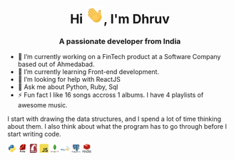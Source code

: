 <h1 align="center">Hi <img src="https://raw.githubusercontent.com/ABSphreak/ABSphreak/master/gifs/Hi.gif" width="40px" />, I'm Dhruv</h1>
<h3 align="center">A passionate developer from India</h3>

- 🔭 I’m currently working on a FinTech product at a Software Company based out of Ahmedabad.
- 🌱 I’m currently learning Front-end development.
- 🤔 I’m looking for help with ReactJS
- 💬 Ask me about Python, Ruby, Sql
- ⚡ Fun fact I like 16 songs accross 1 albums. I have 4 playlists of awesome music.

I start with drawing the data structures, and I spend a lot of time thinking about them. I also think about what the program has to go through before I start writing code.

<img src="https://raw.githubusercontent.com/devicons/devicon/master/icons/python/python-original.svg" alt="python" width="20" height="20"/>
<img src="https://raw.githubusercontent.com/devicons/devicon/master/icons/ruby/ruby-original-wordmark.svg" alt="ruby" width="20" height="20"/>
<img src="https://raw.githubusercontent.com/devicons/devicon/master/icons/rails/rails-original-wordmark.svg" alt="rails" width="20" height="20"/>
<img src="https://raw.githubusercontent.com/devicons/devicon/master/icons/javascript/javascript-original.svg" alt="javascript" width="20" height="20"/>
<img src="https://raw.githubusercontent.com/devicons/devicon/master/icons/mongodb/mongodb-original-wordmark.svg" alt="mongodb" width="20" height="20"/>
<img src="https://raw.githubusercontent.com/devicons/devicon/master/icons/mysql/mysql-original-wordmark.svg" alt="mysql" width="20" height="20"/>
<img src="https://raw.githubusercontent.com/devicons/devicon/master/icons/postgresql/postgresql-original-wordmark.svg" alt="postgresql" width="20" height="20"/>
<img src="https://raw.githubusercontent.com/devicons/devicon/master/icons/redis/redis-original-wordmark.svg" alt="redis" width="20" height="20"/>
